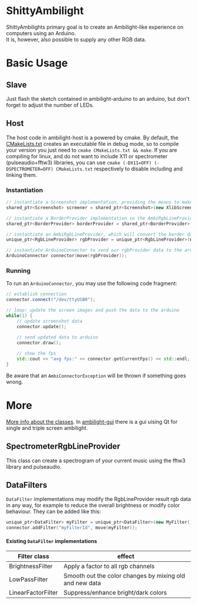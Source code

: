 # ShittyAmbilight
ShittyAmbilights primary goal is to create an Ambilight-like experience on computers using an Arduino.  
It is, however, also possible to supply any other RGB data.  

# Basic Usage
## Slave
Just flash the sketch contained in ambilight-arduino to an arduino, but don't forget to adjust the number of LEDs.

## Host
The host code in ambilight-host is a powered by cmake. By default, the [CMakeLists.txt](ambilight-host/CMakeLists.txt) creates an executable file in debug mode, so to compile your version you just need to ```cmake CMakeLists.txt && make```. If you are compiling for linux, and do not want to include X11 or spectrometer (pulseaudio+fftw3) libraries, you can use ```cmake (-DX11=OFF) (-DSPECTROMETER=OFF) CMakeLists.txt``` respectively to disable including and linking them.

### Instantiation
```c++
// instantiate a Screenshot implementation, providing the means to make screenshots
shared_ptr<Screenshot> screener = shared_ptr<Screenshot>(new XlibScreenshot());

// instantiate a BorderProvider implementation so the AmbiRgbLineProvider can easily retrieve screen border samples
shared_ptr<BorderProvider> borderProvider = shared_ptr<BorderProvider>(new SingleScreenBorderProvider(1366, 768, screener));

// instantiate an AmbiRgbLineProvider, which will convert the border data to rgb data for the arduino
unique_ptr<RgbLineProvider> rgbProvider = unique_ptr<RgbLineProvider>(new AmbiRgbLineProvider(borderProvider, 60, 12));

// instantiate ArduinoConnector to send our rgbProvider data to the arduino
ArduinoConnector connector(move(rgbProvider));
```


### Running
To run an ```ArduinoConnector```, you may use the following code fragment:
```c++
// establish connection
connector.connect("/dev/ttyUSB0");

// loop: update the screen images and push the data to the arduino
while(1) {
    // update screenshot data
    connector.update();
    
    // send updated data to arduino
    connector.draw();

    // show the fps
    std::cout << "avg fps:" << connector.getCurrentFps() << std::endl;
}
```
Be aware that an ```AmbiConnectorException``` will be thrown if something goes wrong.

# More
[More info about the classes](class_info.md). In [ambilight-gui](ambilight-gui/) there is a gui uising Qt for single and triple screen ambilight.

## SpectrometerRgbLineProvider
This class can create a spectrogram of your current music using the fftw3 library and pulseaudio.

## DataFilters
```DataFilter``` implementations may modify the RgbLineProvider result rgb data in any way, for example to reduce the overall brightness or modify color behaviour. They can be added like this:
```c++
unique_ptr<DataFilter> myFilter = unique_ptr<DataFilter>(new MyFilter()));
connector.addFilter("myFilterId", move(myFilter));
```
#### Existing ```DataFilter``` implementations
|Filter class|effect|
|------------|------|
|BrightnessFilter|Apply a factor to all rgb channels|
|LowPassFilter|Smooth out the color changes by mixing old and new data|
|LinearFactorFilter|Suppress/enhance bright/dark colors|

